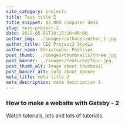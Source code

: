 ```yaml
---
site_category: projects
title: Test title 2
title_snippet: $2,000 computer desk
slug: test-project-2
date: 2022-05-01T10:15:10+00:00
author_img: ../images/authors/author_1.jpg
author_title: CEO Project3 Studio
author_name: Christopher Phillips
post_thumb: ../images/thumbnails/three.jpg
post_banner: ../images/featured/four.jpg
post_thumb_alt: Image about thumbnail
post_banner_alt: info about banner
meta_title: meta title 2
meta_description: meta description 2
---
```


### How to make a website with Gatsby - 2

Watch tutorials, lots and lots of tutorials.
